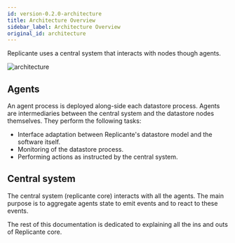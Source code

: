 ```yaml
---
id: version-0.2.0-architecture
title: Architecture Overview
sidebar_label: Architecture Overview
original_id: architecture
---
```


Replicante uses a central system that interacts with nodes though agents.

![architecture](assets/architecture.png)


## Agents
An agent process is deployed along-side each datastore process.
Agents are intermediaries between the central system and the datastore nodes themselves.
They perform the following tasks:

  * Interface adaptation between Replicante's datastore model and the software itself.
  * Monitoring of the datastore process.
  * Performing actions as instructed by the central system.


## Central system
The central system (replicante core) interacts with all the agents.
The main purpose is to aggregate agents state to emit events and to react to these events.

The rest of this documentation is dedicated to explaining all the ins and outs of Replicante core.
